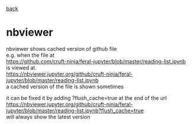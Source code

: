 [back](../README.md)  
# nbviewer
nbviewer shows cached version of github file  
e.g. when the file at  
https://github.com/cruft-ninja/feral-jupyter/blob/master/reading-list.ipynb  
is viewed at.  
https://nbviewer.jupyter.org/github/cruft-ninja/feral-jupyter/blob/master/reading-list.ipynb  
a cached version of the file is shown sometimes  

it can be fixed it by adding ?flush_cache=true at the end of the url  
https://nbviewer.jupyter.org/github/cruft-ninja/feral-jupyter/blob/master/reading-list.ipynb?flush_cache=true  
will always show the latest version  

